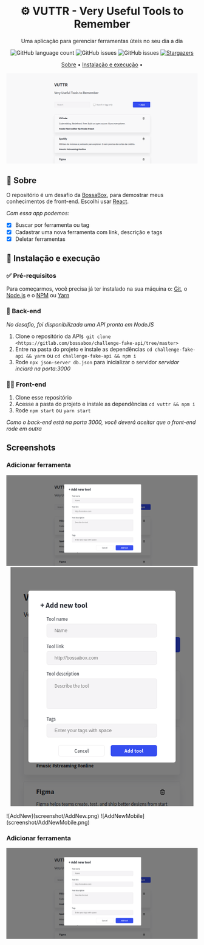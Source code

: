 <h1 align="center">⚙️ VUTTR - Very Useful Tools to Remember</h1>
<p align="center">Uma aplicação para gerenciar ferramentas úteis no seu dia a dia</p>

<p align="center">
  <img alt="GitHub language count" src="https://img.shields.io/github/languages/count/Pedrofiigueiredo/vuttr?color=ea691a&style=flat-square">
  <img alt="GitHub issues" src="https://img.shields.io/badge/author-Pedro%20Figueiredo-green?color=ea691a&style=flat-square">
  <img alt="GitHub issues" src="https://img.shields.io/github/license/Pedrofiigueiredo/vuttr?color=ea691a&style=flat-square">
  
  <a href="https://github.com/Rocketseat/live-graphql/stargazers">
    <img alt="Stargazers" src="https://img.shields.io/github/stars/Pedrofiigueiredo/vuttr?style=social">
  </a>
</p>

<p align="center">
 <a href="#sobre">Sobre</a> •
 <a href="##instalação-e-execução">Instalação e execução</a> •
</p>

![SignUp Mobile](screenshot/App.png)

## 📖 Sobre

O repositório é um desafio da [BossaBox](https://bossabox.com/para-profissionais), para demostrar meus conhecimentos de front-end.
Escolhi usar [React](https://pt-br.reactjs.org/).

*Com essa app podemos:*
- [x] Buscar por ferramenta ou tag
- [x] Cadastrar uma nova ferramenta com link, descrição e tags
- [x] Deletar ferramentas

## 💽 Instalação e execução

### ✅ Pré-requisitos

Para começarmos, você precisa já ter instalado na sua máquina o:
[Git](https://git-scm.com), o [Node.js](https://nodejs.org/en/) e o [NPM](https://www.npmjs.com/) ou [Yarn](https://yarnpkg.com/)

### 🎲 Back-end

*No desafio, foi disponibilizada uma API pronta em NodeJS*

  1. Clone o repositório da API```$ git clone <https://gitlab.com/bossabox/challenge-fake-api/tree/master>```
  2. Entre na pasta do projeto e instale as dependências ```cd challenge-fake-api && yarn``` ou ```cd challenge-fake-api && npm i```
  3. Rode ```npx json-server db.json``` para inicializar o servidor
  *servidor inciará na porta:3000*
  
### 👨‍💻 Front-end

  1. Clone esse repositório
  2. Acesse a pasta do projeto e instale as dependências ```cd vuttr && npm i```
  3. Rode ```npm start``` ou ```yarn start```
  
  *Como o back-end está na porta 3000, você deverá aceitar que o front-end rode em outra*
  
## Screenshots

### Adicionar ferramenta
<p align="center">
  <img src="./screenshot/AddNew.png"/>
  <img src="./screenshot/AddNewMobile.png"/>
</p>
![AddNew](screenshot/AddNew.png)
![AddNewMobile](screenshot/AddNewMobile.png)

### Adicionar ferramenta
![AddNew](screenshot/AddNew.png)

